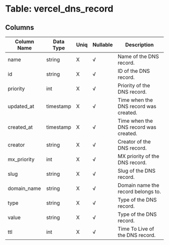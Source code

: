 # Table: vercel_dns_record

## Columns 

|  Column Name   |  Data Type  | Uniq | Nullable | Description | 
|  ----  | ----  | ----  | ----  | ---- | 
| name | string | X | √ | Name of the DNS record. | 
| id | string | X | √ | ID of the DNS record. | 
| priority | int | X | √ | Priority of the DNS record. | 
| updated_at | timestamp | X | √ | Time when the DNS record was created. | 
| created_at | timestamp | X | √ | Time when the DNS record was created. | 
| creator | string | X | √ | Creator of the DNS record. | 
| mx_priority | int | X | √ | MX priority of the DNS record. | 
| slug | string | X | √ | Slug of the DNS record. | 
| domain_name | string | X | √ | Domain name the record belongs to. | 
| type | string | X | √ | Type of the DNS record. | 
| value | string | X | √ | Type of the DNS record. | 
| ttl | int | X | √ | Time To Live of the DNS record. | 


